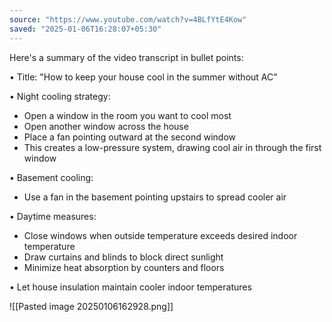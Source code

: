 ```yaml
---
source: "https://www.youtube.com/watch?v=4BLfYtE4Kow"
saved: "2025-01-06T16:28:07+05:30"
---
```

Here's a summary of the video transcript in bullet points:  
  
• Title: "How to keep your house cool in the summer without AC"  
  
• Night cooling strategy:  
- Open a window in the room you want to cool most  
- Open another window across the house  
- Place a fan pointing outward at the second window  
- This creates a low-pressure system, drawing cool air in through the first window  
  
• Basement cooling:  
- Use a fan in the basement pointing upstairs to spread cooler air  
  
• Daytime measures:  
- Close windows when outside temperature exceeds desired indoor temperature  
- Draw curtains and blinds to block direct sunlight  
- Minimize heat absorption by counters and floors  
  
• Let house insulation maintain cooler indoor temperatures  

![[Pasted image 20250106162928.png]]